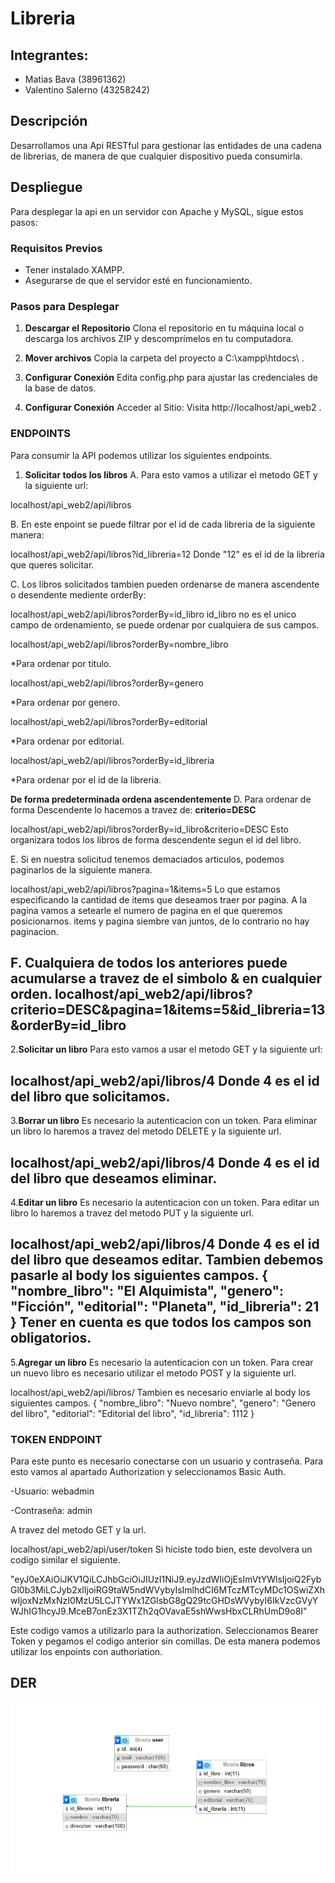 # Libreria


## Integrantes:
 * Matias Bava (38961362)
 * Valentino Salerno (43258242)

## Descripción

Desarrollamos una Api RESTful para gestionar las entidades de una cadena de librerias, de manera de que cualquier dispositivo pueda consumirla.

## Despliegue

Para desplegar la api en un servidor con Apache y MySQL, sigue estos pasos:

### Requisitos Previos

- Tener instalado XAMPP.
- Asegurarse de que el servidor esté en funcionamiento.

### Pasos para Desplegar

1. **Descargar el Repositorio**
Clona el repositorio en tu máquina local o descarga los archivos ZIP y descomprímelos en tu computadora.

2. **Mover archivos**
Copia la carpeta del proyecto a C:\xampp\htdocs\ .

3. **Configurar Conexión**
Edita config.php para ajustar las credenciales de la base de datos.

4. **Configurar Conexión**
Acceder al Sitio: Visita http://localhost/api_web2 .

### ENDPOINTS
Para consumir la API podemos utilizar los siguientes endpoints.

1. **Solicitar todos los libros**
A. Para esto vamos a utilizar el metodo GET y la siguiente url: 

localhost/api_web2/api/libros

B. En este enpoint se puede filtrar por el id de cada libreria de la siguiente manera:

localhost/api_web2/api/libros?id_libreria=12
Donde "12" es el id de la libreria que queres solicitar.

C. Los libros solicitados tambien pueden ordenarse de manera ascendente o desendente mediente orderBy:

localhost/api_web2/api/libros?orderBy=id_libro
id_libro no es el unico campo de ordenamiento, se puede ordenar por cualquiera de sus campos.

localhost/api_web2/api/libros?orderBy=nombre_libro

*Para ordenar por titulo.

localhost/api_web2/api/libros?orderBy=genero

*Para ordenar por genero.

localhost/api_web2/api/libros?orderBy=editorial

*Para ordenar por editorial.

localhost/api_web2/api/libros?orderBy=id_libreria

*Para ordenar por el id de la libreria.

**De forma predeterminada ordena ascendentemente**
D. Para ordenar de forma Descendente lo hacemos a travez de: **criterio=DESC**

localhost/api_web2/api/libros?orderBy=id_libro&criterio=DESC
Esto organizara todos los libros de forma descendente segun el id del libro.

E. Si en nuestra solicitud tenemos demaciados articulos, podemos paginarlos de la siguiente manera.

localhost/api_web2/api/libros?pagina=1&items=5
Lo que estamos especificando la cantidad de items que deseamos traer por pagina.
A la pagina vamos a setearle el numero de pagina en el que queremos posicionarnos.
items y pagina siembre van juntos, de lo contrario no hay paginacion.

F. Cualquiera de todos los anteriores puede acumularse a travez de el simbolo & en cualquier orden.
localhost/api_web2/api/libros?criterio=DESC&pagina=1&items=5&id_libreria=13&orderBy=id_libro
---
2.**Solicitar un libro**
Para esto vamos a usar el metodo GET y la siguiente url:

localhost/api_web2/api/libros/4
Donde 4 es el id del libro que solicitamos.
---
3.**Borrar un libro**
Es necesario la autenticacion con un token.
Para eliminar un libro lo haremos a travez del metodo DELETE y la siguiente url.

localhost/api_web2/api/libros/4
Donde 4 es el id del libro que deseamos eliminar.
---
4.**Editar un libro**
Es necesario la autenticacion con un token.
Para editar un libro lo haremos a travez del metodo PUT y la siguiente url.

localhost/api_web2/api/libros/4
Donde 4 es el id del libro que deseamos editar.
Tambien debemos pasarle al body los siguientes campos.
{
    "nombre_libro": "El Alquimista",
    "genero": "Ficción",
    "editorial": "Planeta",
    "id_libreria": 21
}
Tener en cuenta es que todos los campos son obligatorios.
---
5.**Agregar un libro**
Es necesario la autenticacion con un token.
Para crear un nuevo libro es necesario utilizar el metodo POST y la siguiente url.

localhost/api_web2/api/libros/
Tambien es necesario enviarle al body los siguientes campos.
{
    "nombre_libro": "Nuevo nombre",
    "genero": "Genero del libro",
    "editorial": "Editorial del libro",
    "id_libreria": 1112
}

### TOKEN ENDPOINT
Para este punto es necesario conectarse con un usuario y contraseña.
Para esto vamos al apartado Authorization y seleccionamos Basic Auth.

-Usuario: webadmin

-Contraseña: admin

A travez del metodo GET y la url.

localhost/api_web2/api/user/token
Si hiciste todo bien, este devolvera un codigo similar el siguiente.

"eyJ0eXAiOiJKV1QiLCJhbGciOiJIUzI1NiJ9.eyJzdWIiOjEsImVtYWlsIjoiQ2FybGl0b3MiLCJyb2xlIjoiRG9taW5ndWVybyIsImlhdCI6MTczMTcyMDc1OSwiZXhwIjoxNzMxNzI0MzU5LCJTYWx1ZGlsbG8gQ29tcGHDsWVybyI6IkVzcGVyYWJhIG1hcyJ9.MceB7onEz3X1TZh2qOVavaE5shWwsHbxCLRhUmD9o8I"

Este codigo vamos a utilizarlo para la authorization.
Seleccionamos Bearer Token y pegamos el codigo anterior sin comillas.
De esta manera podemos utilizar los enpoints con authoriation.
## DER

![Diagrama Entidad Relación](/der.png)
